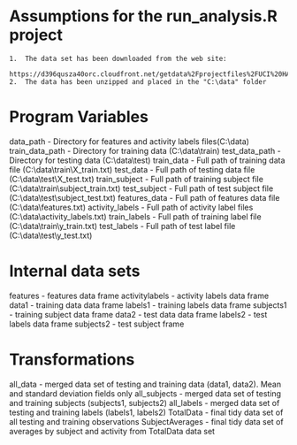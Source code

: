# Assumptions for the run_analysis.R project

	1.  The data set has been downloaded from the web site:
		https://d396qusza40orc.cloudfront.net/getdata%2Fprojectfiles%2FUCI%20HAR%20Dataset.zip 
	2.  The data has been unzipped and placed in the "C:\data" folder


# Program Variables
data_path - Directory for features and activity labels files(C:\data)
train_data_path - Directory for training data (C:\data\train)
test_data_path - Directory for testing data (C:\data\test)
train_data - Full path of training data file (C:\data\train\X_train.txt)
test_data - Full path of testing data file (C:\data\test\X_test.txt)
train_subject - Full path of training subject file (C:\data\train\subject_train.txt)
test_subject - Full path of test subject file (C:\data\test\subject_test.txt)
features_data - Full path of features data file (C:\data\features.txt)
activity_labels - Full path of activity label files (C:\data\activity_labels.txt)
train_labels - Full path of training label file (C:\data\train\y_train.txt)
test_labels - Full path of test label file (C:\data\test\y_test.txt)


# Internal data sets
features - features data frame
activitylabels - activity labels data frame
data1 - training data data frame
labels1 - training labels data frame
subjects1 - training subject data frame
data2 - test data data frame
labels2 - test labels data frame
subjects2 - test subject frame


# Transformations
all_data - merged data set of testing and training data (data1, data2). Mean and standard deviation fields only
all_subjects - merged data set of testing and training subjects (subjects1, subjects2)
all_labels - merged data set of testing and training labels (labels1, labels2)
TotalData - final tidy data set of all testing and training observations 
SubjectAverages - final tidy data set of averages by subject and activity from TotalData data set